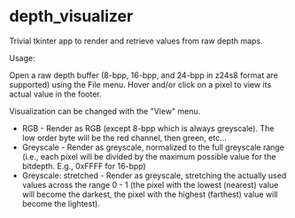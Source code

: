 # depth_visualizer
Trivial tkinter app to render and retrieve values from raw depth maps.

Usage:

Open a raw depth buffer (8-bpp, 16-bpp, and 24-bpp in z24s8 format are supported) using the File menu.
Hover and/or click on a pixel to view its actual value in the footer.

Visualization can be changed with the "View" menu.
* RGB - Render as RGB (except 8-bpp which is always greyscale). The low order byte will be the red channel, then green, etc...
* Greyscale - Render as greyscale, normalized to the full greyscale range (i.e., each pixel will be divided by the maximum possible value for the bitdepth. E.g., 0xFFFF for 16-bpp)
* Greyscale: stretched - Render as greyscale, stretching the actually used values across the range 0 - 1 (the pixel with the lowest (nearest) value will become the darkest, the pixel with the highest (farthest) value will become the lightest).
